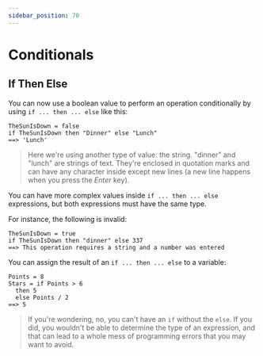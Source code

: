 ```yaml
---
sidebar_position: 70
---
```


# Conditionals

## If Then Else

You can now use a boolean value to perform an operation conditionally by using `if ... then ... else` like this:

```deci live
TheSunIsDown = false
if TheSunIsDown then "Dinner" else "Lunch"
==> 'Lunch'
```

> Here we're using another type of value: the string. "dinner" and "lunch" are strings of text. They're enclosed in quotation marks and can have any character inside except new lines (a new line happens when you press the _Enter_ key).

You can have more complex values inside `if ... then ... else` expressions, but both expressions must have the same type.

For instance, the following is invalid:

```deci live
TheSunIsDown = true
if TheSunIsDown then "dinner" else 337
==> This operation requires a string and a number was entered
```

You can assign the result of an `if ... then ... else` to a variable:

```deci live
Points = 8
Stars = if Points > 6
  then 5
  else Points / 2
==> 5
```

> If you're wondering, no, you can't have an `if` without the `else`. If you did, you wouldn't be able to determine the type of an expression, and that can lead to a whole mess of programming errors that you may want to avoid.
